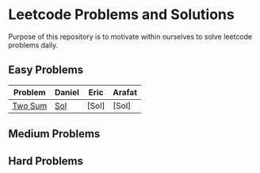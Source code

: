 # Leetcode Problems and Solutions

Purpose of this repository is to motivate within ourselves to solve leetcode problems daily.


## Easy Problems

|                          Problem                            |Daniel| Eric | Arafat |
|-------------------------------------------------------------|------|------|--------|
|[Two Sum](https://leetcode.com/problems/two-sum/description/)|[Sol](./1.TwoSum/Daniel.java)|[Sol] | [Sol] |

## Medium Problems

## Hard Problems